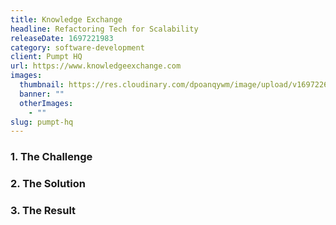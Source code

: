 ```yaml
---
title: Knowledge Exchange
headline: Refactoring Tech for Scalability
releaseDate: 1697221983
category: software-development
client: Pumpt HQ
url: https://www.knowledgeexchange.com
images: 
  thumbnail: https://res.cloudinary.com/dpoanqywm/image/upload/v1697226177/64a87bf448fbf45c6d5ca18a_Untitled_design_8_easivg.jpg
  banner: ""
  otherImages:
    - ""
slug: pumpt-hq
---
```


### 1. The Challenge


### 2. The Solution


### 3. The Result
